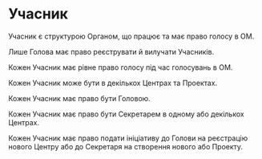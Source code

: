# Учасник

<subject>Учасник</subject> <keyword>є</keyword> структурою <subject>Органом</subject>, що
працює та має право голосу в <subject>ОМ</subject>.

Лише <subject>Голова</subject> має право реєструвати й вилучати <subject>Учасників</subject>.

Кожен <subject>Учасник</subject> має рівне право голосу під час голосувань в <subject>ОМ</subject>.

Кожен <subject>Учасник</subject> може бути в декількох <subject>Центрах</subject> та <subject>
Проектах</subject>.

Кожен <subject>Учасник</subject> має право бути <subject>Головою</subject>.

Кожен <subject>Учасник</subject> має право бути <subject>Секретарем</subject> в одному або
декількох <subject>Центрах</subject>.

Кожен <subject>Учасник</subject> має право подати ініціативу до <subject>Голови</subject> на реєстрацію нового <subject>
Центру</subject>
або до
<subject>Секретаря</subject> на створення нового або <subject>Проекту</subject>.